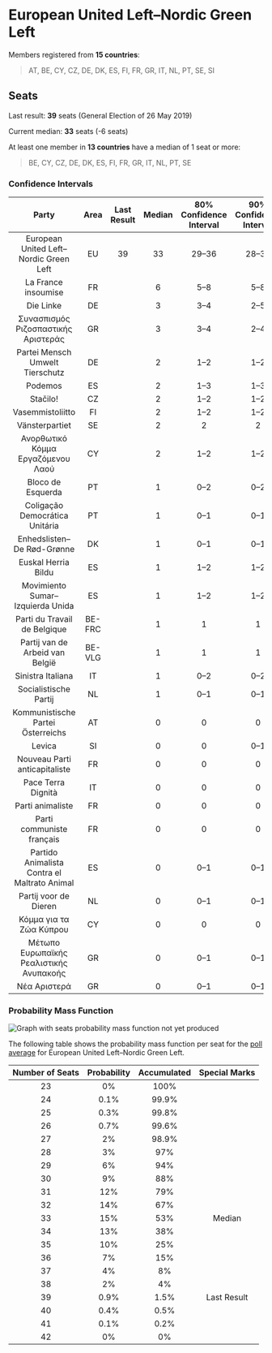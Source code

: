 # European United Left–Nordic Green Left

Members registered from **15 countries**:

> AT, BE, CY, CZ, DE, DK, ES, FI, FR, GR, IT, NL, PT, SE, SI

## Seats

Last result: **39** seats (General Election of 26 May 2019)

Current median: **33** seats (-6 seats)

At least one member in **13 countries** have a median of 1 seat or more:

> BE, CY, CZ, DE, DK, ES, FI, FR, GR, IT, NL, PT, SE

### Confidence Intervals

| Party | Area | Last Result | Median | 80% Confidence Interval | 90% Confidence Interval | 95% Confidence Interval | 99% Confidence Interval |
|:-----:|:----:|:-----------:|:------:|:-----------------------:|:-----------------------:|:-----------------------:|:-----------------------:|
| European United Left–Nordic Green Left | EU | 39 | 33 | 29–36 | 28–37 | 27–38 | 26–40 |
| La France insoumise | FR | | 6 | 5–8 | 5–8 | 5–8 | 0–9 |
| Die Linke | DE | | 3 | 3–4 | 2–5 | 2–5 | 2–5 |
| Συνασπισμός Ριζοσπαστικής Αριστεράς | GR | | 3 | 3–4 | 2–4 | 2–4 | 2–4 |
| Partei Mensch Umwelt Tierschutz | DE | | 2 | 1–2 | 1–2 | 1–2 | 1–3 |
| Podemos | ES | | 2 | 1–3 | 1–3 | 1–3 | 1–3 |
| Stačilo! | CZ | | 2 | 1–2 | 1–2 | 1–2 | 1–2 |
| Vasemmistoliitto | FI | | 2 | 1–2 | 1–2 | 1–2 | 1–2 |
| Vänsterpartiet | SE | | 2 | 2 | 2 | 2 | 1–2 |
| Ανορθωτικό Κόμμα Εργαζόμενου Λαού | CY | | 2 | 1–2 | 1–2 | 1–2 | 1–2 |
| Bloco de Esquerda | PT | | 1 | 0–2 | 0–2 | 0–2 | 0–3 |
| Coligação Democrática Unitária | PT | | 1 | 0–1 | 0–1 | 0–1 | 0–1 |
| Enhedslisten–De Rød-Grønne | DK | | 1 | 0–1 | 0–1 | 0–1 | 0–1 |
| Euskal Herria Bildu | ES | | 1 | 1–2 | 1–2 | 1–2 | 0–2 |
| Movimiento Sumar–Izquierda Unida | ES | | 1 | 1–2 | 1–2 | 1–2 | 0–3 |
| Parti du Travail de Belgique | BE-FRC | | 1 | 1 | 1 | 1–2 | 1–2 |
| Partij van de Arbeid van België | BE-VLG | | 1 | 1 | 1 | 1 | 1 |
| Sinistra Italiana | IT | | 1 | 0–2 | 0–2 | 0–2 | 0–3 |
| Socialistische Partij | NL | | 1 | 0–1 | 0–1 | 0–1 | 0–1 |
| Kommunistische Partei Österreichs | AT | | 0 | 0 | 0 | 0 | 0–1 |
| Levica | SI | | 0 | 0 | 0–1 | 0–1 | 0–1 |
| Nouveau Parti anticapitaliste | FR | | 0 | 0 | 0 | 0 | 0 |
| Pace Terra Dignità | IT | | 0 | 0 | 0 | 0 | 0–3 |
| Parti animaliste | FR | | 0 | 0 | 0 | 0 | 0 |
| Parti communiste français | FR | | 0 | 0 | 0 | 0 | 0 |
| Partido Animalista Contra el Maltrato Animal | ES | | 0 | 0–1 | 0–1 | 0–1 | 0–1 |
| Partij voor de Dieren | NL | | 0 | 0–1 | 0–1 | 0–1 | 0–1 |
| Κόμμα για τα Ζώα Κύπρου | CY | | 0 | 0 | 0 | 0 | 0 |
| Μέτωπο Ευρωπαϊκής Ρεαλιστικής Ανυπακοής | GR | | 0 | 0–1 | 0–1 | 0–1 | 0–1 |
| Νέα Αριστερά | GR | | 0 | 0–1 | 0–1 | 0–1 | 0–1 |

### Probability Mass Function

![Graph with seats probability mass function not yet produced](average-2024-06-05-seats-pmf-europeanunitedleft–nordicgreenleft.png "Seats Probability Mass Function")

The following table shows the probability mass function per seat for the [poll average](average-2024-06-05.html) for European United Left–Nordic Green Left.

| Number of Seats | Probability | Accumulated | Special Marks |
|:---------------:|:-----------:|:-----------:|:-------------:|
| 23 | 0% | 100% |  |
| 24 | 0.1% | 99.9% |  |
| 25 | 0.3% | 99.8% |  |
| 26 | 0.7% | 99.6% |  |
| 27 | 2% | 98.9% |  |
| 28 | 3% | 97% |  |
| 29 | 6% | 94% |  |
| 30 | 9% | 88% |  |
| 31 | 12% | 79% |  |
| 32 | 14% | 67% |  |
| 33 | 15% | 53% | Median |
| 34 | 13% | 38% |  |
| 35 | 10% | 25% |  |
| 36 | 7% | 15% |  |
| 37 | 4% | 8% |  |
| 38 | 2% | 4% |  |
| 39 | 0.9% | 1.5% | Last Result |
| 40 | 0.4% | 0.5% |  |
| 41 | 0.1% | 0.2% |  |
| 42 | 0% | 0% |  |


